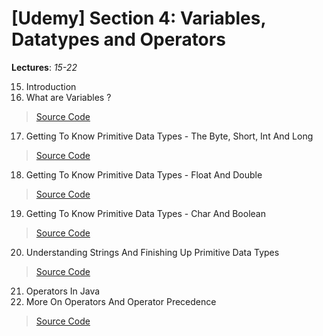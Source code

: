 # [Udemy] Section 4: Variables, Datatypes and Operators

__Lectures__: *15-22*

15. Introduction
16. What are Variables ?
>   [Source Code](16-What_Are_Variables/src)
17. Getting To Know Primitive Data Types - The Byte, Short, Int And Long
>   [Source Code](17-Getting_To_Know-Primitive_Data_Types_whole_numbers/src/com/company)
18. Getting To Know Primitive Data Types - Float And Double
>   [Source Code](18-Getting_To_Know_Primitive_Data_Types_Float_And_Double/src/com/rajatsachdeva)
19. Getting To Know Primitive Data Types - Char And Boolean
>   [Source Code](19-Getting_To_Know_Primitive_Data_Types_Char_And_Boolean/src/com/rajatsachdeva)
20. Understanding Strings And Finishing Up Primitive Data Types
>   [Source Code](20-Understanding_Strings_And_Finishing_Up_Primitive_Data_Types/src/com/rajatsachdeva)
21. Operators In Java
22. More On Operators And Operator Precedence
>   [Source Code](21-22-Operators_In_Java/src/com/rajatsachdeva)
